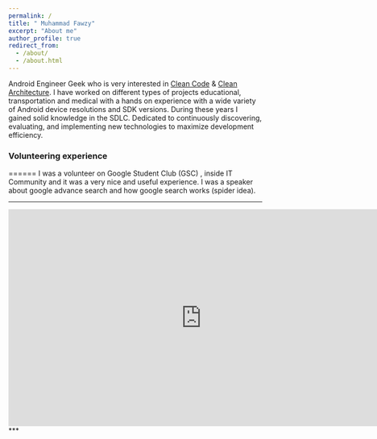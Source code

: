 ```yaml
---
permalink: /
title: " Muhammad Fawzy"
excerpt: "About me"
author_profile: true
redirect_from: 
  - /about/
  - /about.html
---
```


Android Engineer Geek who is very interested in [Clean Code](https://g.co/kgs/FQn1tv) & [Clean Architecture](https://g.co/kgs/AxPcTT).
I have worked on different types of projects educational, transportation and medical with a hands on experience with a wide variety of Android device resolutions and SDK versions. During these years I gained solid knowledge in the SDLC. Dedicated to continuously discovering, evaluating, and implementing new technologies to maximize development efficiency.


### Volunteering experience
======
I was a volunteer on Google Student Club (GSC) , inside IT Community and it was a very nice and useful experience.
I was a speaker about google advance search and how google search works (spider idea).
***
<iframe width="766" height="431" src="https://www.youtube.com/embed/rBs8_0PDFA0?list=PLwS6T18kCTTXHKYfHMW_OiKY90RCnA1Va" frameborder="0" allow="autoplay; encrypted-media" allowfullscreen></iframe>
***

